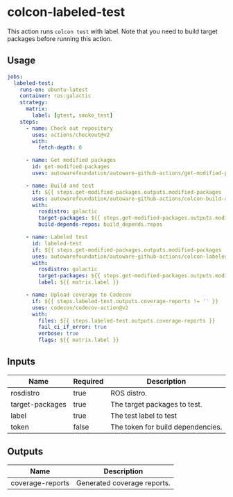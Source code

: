 # colcon-labeled-test

This action runs `colcon test` with label.
Note that you need to build target packages before running this action.

## Usage

```yaml
jobs:
  labeled-test:
    runs-on: ubuntu-latest
    container: ros:galactic
    strategy:
      matrix:
        label: [gtest, smoke_test]
    steps:
      - name: Check out repository
        uses: actions/checkout@v2
        with:
          fetch-depth: 0

      - name: Get modified packages
        id: get-modified-packages
        uses: autowarefoundation/autoware-github-actions/get-modified-packages@tier4/proposal

      - name: Build and test
        if: ${{ steps.get-modified-packages.outputs.modified-packages != '' }}
        uses: autowarefoundation/autoware-github-actions/colcon-build-and-test@tier4/proposal
        with:
          rosdistro: galactic
          target-packages: ${{ steps.get-modified-packages.outputs.modified-packages }}
          build-depends-repos: build_depends.repos

      - name: Labeled test
        id: labeled-test
        if: ${{ steps.get-modified-packages.outputs.modified-packages != '' }}
        uses: autowarefoundation/autoware-github-actions/colcon-labeled-test@tier4/proposal
        with:
          rosdistro: galactic
          target-packages: ${{ steps.get-modified-packages.outputs.modified-packages }}
          label: ${{ matrix.label }}

      - name: Upload coverage to Codecov
        if: ${{ steps.labeled-test.outputs.coverage-reports != '' }}
        uses: codecov/codecov-action@v2
        with:
          files: ${{ steps.labeled-test.outputs.coverage-reports }}
          fail_ci_if_error: true
          verbose: true
          flags: ${{ matrix.label }}
```

## Inputs

| Name                | Required | Description                                     |
| ------------------- | -------- | ----------------------------------------------- |
| rosdistro           | true     | ROS distro.                                     |
| target-packages     | true     | The target packages to test.                    |
| label               | true    | The test label to test              |
| token               | false    | The token for build dependencies.               |

## Outputs

| Name                | Description                                     |
| ------------------- | ----------------------------------------------- |
| coverage-reports    | Generated coverage reports.                     |
